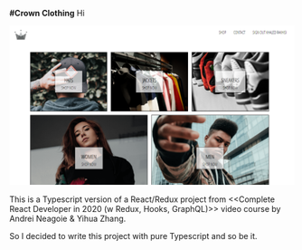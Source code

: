 **#Crown Clothing**
Hi

![Crown Clothing Preview](./crwn-clothing.png)

This is a Typescript version of a React/Redux project from <<Complete React Developer in 2020 (w Redux, Hooks, GraphQL)>> video course by Andrei Neagoie & Yihua Zhang.

So I decided to write this project with pure Typescript and so be it.
